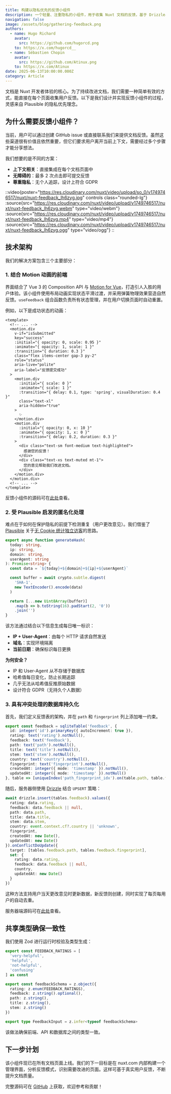 ```yaml
---
title: 构建以隐私优先的反馈小组件
description: 一个轻量、注重隐私的小组件，用于收集 Nuxt 文档的反馈，基于 Drizzle、NuxtHub 数据库和 Motion Vue 构建。
navigation: false
image: /assets/blog/gathering-feedback.png
authors:
  - name: Hugo Richard
    avatar:
      src: https://github.com/hugorcd.png
    to: https://x.com/hugorcd__
  - name: Sébastien Chopin
    avatar:
      src: https://github.com/Atinux.png
    to: https://x.com/Atinux
date: 2025-06-13T10:00:00.000Z
category: Article
---
```


文档是 Nuxt 开发者体验的核心。为了持续改进文档，我们需要一种简单有效的方式，能直接在每个页面收集用户反馈。以下是我们设计并实现反馈小组件的过程，灵感来自 Plausible 的隐私优先理念。

## 为什么需要反馈小组件？

当前，用户可以通过创建 GitHub issue 或直接联系我们来提供文档反馈。虽然这些渠道很有价值且依然重要，但它们要求用户离开当前上下文，需要经过多个步骤才能分享想法。

我们想要的是不同的方案：
- **上下文相关**：直接集成在每个文档页面中
- **无障碍的**：最多 2 次点击即可提交反馈
- **尊重隐私**：无个人追踪，设计上符合 GDPR

::video{poster="https://res.cloudinary.com/nuxt/video/upload/so_0/v1749746517/nuxt/nuxt-feedback_lh6zyg.jpg" controls class="rounded-lg"}
  :source{src="https://res.cloudinary.com/nuxt/video/upload/v1749746517/nuxt/nuxt-feedback_lh6zyg.webm" type="video/webm"}
  :source{src="https://res.cloudinary.com/nuxt/video/upload/v1749746517/nuxt/nuxt-feedback_lh6zyg.mp4" type="video/mp4"}
  :source{src="https://res.cloudinary.com/nuxt/video/upload/v1749746517/nuxt/nuxt-feedback_lh6zyg.ogg" type="video/ogg"}
::

## 技术架构

我们的解决方案包含三个主要部分：

### 1. 结合 Motion 动画的前端

界面结合了 Vue 3 的 Composition API 与 [Motion for Vue](https://motion.dev/docs/vue)，打造引人入胜的用户体验。该小组件使用布局动画实现状态平滑过渡，并采用弹簧物理效果营造自然反馈。`useFeedback` 组合函数负责所有状态管理，并在用户切换页面时自动重置。

例如，以下是成功状态的动画：

```vue
<template>
  <!-- ... -->
  <motion.div
    v-if="isSubmitted"
    key="success"
    :initial="{ opacity: 0, scale: 0.95 }"
    :animate="{ opacity: 1, scale: 1 }"
    :transition="{ duration: 0.3 }"
    class="flex items-center gap-3 py-2"
    role="status"
    aria-live="polite"
    aria-label="反馈提交成功"
  >
    <motion.div
      :initial="{ scale: 0 }"
      :animate="{ scale: 1 }"
      :transition="{ delay: 0.1, type: 'spring', visualDuration: 0.4 }"
      class="text-xl"
      aria-hidden="true"
    >
      ✨
    </motion.div>
    <motion.div
      :initial="{ opacity: 0, x: 10 }"
      :animate="{ opacity: 1, x: 0 }"
      :transition="{ delay: 0.2, duration: 0.3 }"
    >
      <div class="text-sm font-medium text-highlighted">
        感谢您的反馈！
      </div>
      <div class="text-xs text-muted mt-1">
        您的意见帮助我们改进文档。
      </div>
    </motion.div>
  </motion.div>
  <!-- ... -->
</template>
```

反馈小组件的源码可在[此处](https://github.com/nuxt/nuxt.com/tree/main/app/components/Feedback.vue)查看。

### 2. 受 Plausible 启发的匿名化处理

难点在于如何在保护隐私的前提下检测重复（用户更改意见）。我们借鉴了 [Plausible](https://plausible.io/) 关于[无 Cookie 统计独立访客](https://plausible.io/data-policy)的思路。

```typescript
export async function generateHash(
  today: string,
  ip: string,
  domain: string,
  userAgent: string
): Promise<string> {
  const data = `${today}+${domain}+${ip}+${userAgent}`

  const buffer = await crypto.subtle.digest(
    'SHA-1',
    new TextEncoder().encode(data)
  )

  return [...new Uint8Array(buffer)]
    .map(b => b.toString(16).padStart(2, '0'))
    .join('')
}
```

该方法通过结合以下信息生成每日唯一标识：
- **IP + User-Agent**：由每个 HTTP 请求自然发送
- **域名**：实现环境隔离
- **当前日期**：确保标识每日更换

**为何安全？**
- IP 和 User-Agent 从不存储于数据库
- 哈希值每日变化，防止长期追踪
- 几乎无法从哈希值反推原始数据
- 设计符合 GDPR（无持久个人数据）

### 3. 具有冲突处理的数据库持久化

首先，我们定义反馈表的架构，并在 `path` 和 `fingerprint` 列上添加唯一约束。

```typescript
export const feedback = sqliteTable('feedback', {
  id: integer('id').primaryKey({ autoIncrement: true }),
  rating: text('rating').notNull(),
  feedback: text('feedback'),
  path: text('path').notNull(),
  title: text('title').notNull(),
  stem: text('stem').notNull(),
  country: text('country').notNull(),
  fingerprint: text('fingerprint').notNull(),
  createdAt: integer({ mode: 'timestamp' }).notNull(),
  updatedAt: integer({ mode: 'timestamp' }).notNull()
}, table => [uniqueIndex('path_fingerprint_idx').on(table.path, table.fingerprint)])
```

随后，服务器侧使用 [Drizzle](https://drizzle.zhcndoc.com/docs/get-started) 结合 `UPSERT` 策略：

```typescript
await drizzle.insert(tables.feedback).values({
  rating: data.rating,
  feedback: data.feedback || null,
  path: data.path,
  title: data.title,
  stem: data.stem,
  country: event.context.cf?.country || 'unknown',
  fingerprint,
  createdAt: new Date(),
  updatedAt: new Date()
}).onConflictDoUpdate({
  target: [tables.feedback.path, tables.feedback.fingerprint],
  set: {
    rating: data.rating,
    feedback: data.feedback || null,
    country,
    updatedAt: new Date()
  }
})
```

这种方法支持用户当天更改意见时更新数据，新反馈则创建，同时实现了每页每用户的自动去重。

服务器端源码可在[此处](https://github.com/nuxt/nuxt.com/tree/main/server)查看。

## 共享类型确保一致性

我们使用 Zod 进行运行时校验及类型生成：

```typescript
export const FEEDBACK_RATINGS = [
  'very-helpful',
  'helpful', 
  'not-helpful',
  'confusing'
] as const

export const feedbackSchema = z.object({
  rating: z.enum(FEEDBACK_RATINGS),
  feedback: z.string().optional(),
  path: z.string(),
  title: z.string(),
  stem: z.string()
})

export type FeedbackInput = z.infer<typeof feedbackSchema>
```

该做法确保前端、API 和数据库之间的类型一致。

## 下一步计划

该小组件现已在所有文档页面上线。我们的下一目标是在 nuxt.com 内部构建一个管理界面，分析反馈模式，识别需要改进的页面。这样可基于真实用户反馈，不断提升文档质量。

完整源码可在 [GitHub](https://github.com/nuxt/nuxt.com) 上获取，欢迎参考和贡献！
